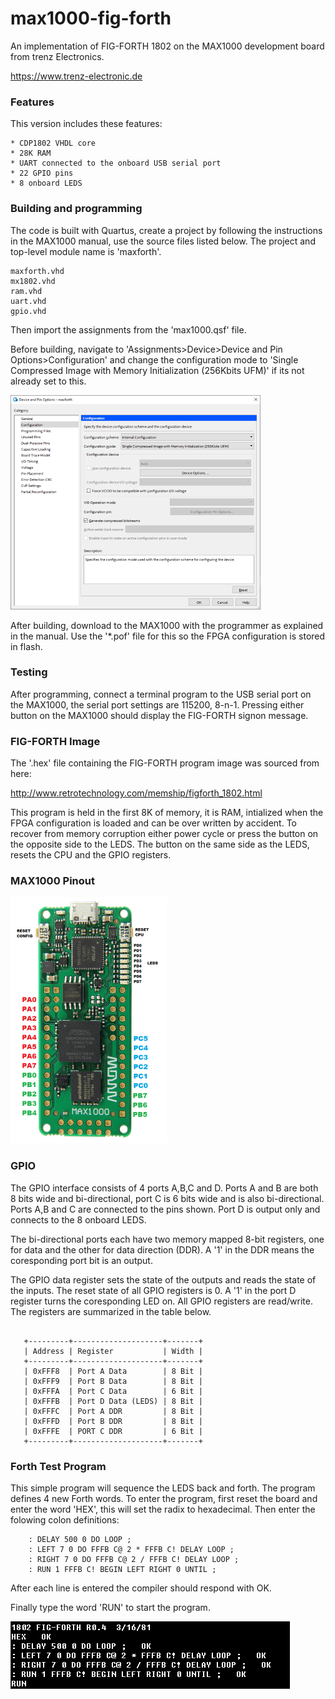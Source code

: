 # max1000-fig-forth #

An implementation of FIG-FORTH 1802 on the MAX1000 development board from trenz Electronics.

https://www.trenz-electronic.de

### Features ###

This version includes these features:

    * CDP1802 VHDL core
    * 28K RAM
    * UART connected to the onboard USB serial port
    * 22 GPIO pins
    * 8 onboard LEDS

### Building and programming ###

The code is built with Quartus, create a project by following the instructions in the MAX1000 manual, use
the source files listed below. The project and top-level module name is 'maxforth'.

```
maxforth.vhd
mx1802.vhd
ram.vhd
uart.vhd
gpio.vhd

``` 

Then import the assignments from the 'max1000.qsf' file.

Before building, navigate to 'Assignments>Device>Device and Pin Options>Configuration' and change the
configuration mode to 'Single Compressed Image with Memory Initialization (256Kbits UFM)' if its not
already set to this.

![config](/pictures/config.png)

After building, download to the MAX1000 with the programmer as explained in the manual. Use the '\*.pof' file
for this so the FPGA configuration is stored in flash.

### Testing ###

After programming, connect a terminal program to the USB serial port on the MAX1000, the serial port settings
are 115200, 8-n-1. Pressing either button on the MAX1000 should display the FIG-FORTH signon message.

### FIG-FORTH Image ###

The '.hex' file containing the FIG-FORTH program image was sourced from here:

http://www.retrotechnology.com/memship/figforth_1802.html

This program is held in the first 8K of memory, it is RAM, intialized when the FPGA configuration is loaded and
can be over written by accident. To recover from memory corruption either power cycle or press the button on the
opposite side to the LEDS. The button on the same side as the LEDS, resets the CPU and the GPIO registers.

### MAX1000 Pinout ###

![pinout](/pictures/pinout.png)

### GPIO ####

The GPIO interface consists of 4 ports A,B,C and D. Ports A and B are both 8 bits wide and bi-directional,
port C is 6 bits wide and is also bi-directional. Ports A,B and C are connected to the pins shown. Port D
is output only and connects to the 8 onboard LEDS.

The bi-directional ports each have two memory mapped 8-bit registers, one for data and the other for
data direction (DDR). A '1' in the DDR means the coresponding port bit is an output.

The GPIO data register sets the state of the outputs and reads the state of the inputs. The reset
state of all GPIO registers is 0. A '1' in the port D register turns the coresponding LED on.
All GPIO registers are read/write. The registers are summarized in the table below.

```

   +---------+--------------------+-------+
   | Address | Register           | Width |
   +---------+--------------------+-------+
   | 0xFFF8  | Port A Data        | 8 Bit |
   | 0xFFF9  | Port B Data        | 8 Bit |
   | 0xFFFA  | Port C Data        | 6 Bit |
   | 0xFFFB  | Port D Data (LEDS) | 8 Bit |
   | 0xFFFC  | Port A DDR         | 8 Bit |
   | 0xFFFD  | Port B DDR         | 8 Bit |
   | 0xFFFE  | PORT C DDR         | 6 Bit |
   +---------+--------------------+-------+

```


### Forth Test Program ###

This simple program will sequence the LEDS back and forth. The program defines 4 new Forth words. To enter the
program, first reset the board and enter the word 'HEX', this will set the radix to hexadecimal. Then enter
the folowing colon definitions:

```
    : DELAY 500 0 DO LOOP ;
    : LEFT 7 0 DO FFFB C@ 2 * FFFB C! DELAY LOOP ;
    : RIGHT 7 0 DO FFFB C@ 2 / FFFB C! DELAY LOOP ;
    : RUN 1 FFFB C! BEGIN LEFT RIGHT 0 UNTIL ;

```

After each line is entered the compiler should respond with OK.

Finally type the word 'RUN' to start the program.

![term](/pictures/term.png)
